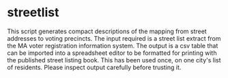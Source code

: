 # streetlist

This script generates compact descriptions of the mapping from street addresses to voting precincts.
The input required is a street list extract from the MA voter registration information system.
The output is a csv table that can be imported into a spreadsheet editor to be formatted for printing with the published street listing book.
This has been used once, on one city's list of residents. Please inspect output carefully before trusting it.
